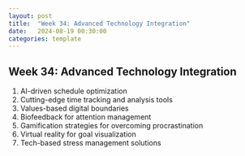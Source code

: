 ```yaml
---
layout: post
title:  "Week 34: Advanced Technology Integration"
date:   2024-08-19 00:30:00
categories: template
---
```



## Week 34: Advanced Technology Integration
1. AI-driven schedule optimization
2. Cutting-edge time tracking and analysis tools
3. Values-based digital boundaries
4. Biofeedback for attention management
5. Gamification strategies for overcoming procrastination
6. Virtual reality for goal visualization
7. Tech-based stress management solutions

